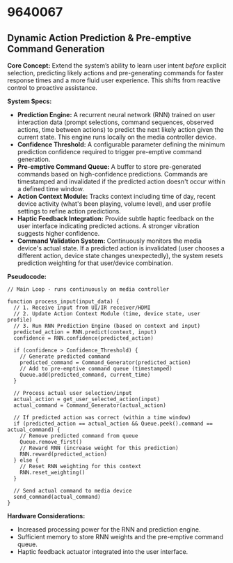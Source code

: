 # 9640067

## Dynamic Action Prediction & Pre-emptive Command Generation

**Core Concept:** Extend the system’s ability to learn user intent *before* explicit selection, predicting likely actions and pre-generating commands for faster response times and a more fluid user experience. This shifts from reactive control to proactive assistance.

**System Specs:**

*   **Prediction Engine:** A recurrent neural network (RNN) trained on user interaction data (prompt selections, command sequences, observed actions, time between actions) to predict the next likely action given the current state. This engine runs locally on the media controller device.
*   **Confidence Threshold:** A configurable parameter defining the minimum prediction confidence required to trigger pre-emptive command generation.
*   **Pre-emptive Command Queue:** A buffer to store pre-generated commands based on high-confidence predictions. Commands are timestamped and invalidated if the predicted action doesn't occur within a defined time window.
*   **Action Context Module:** Tracks context including time of day, recent device activity (what's been playing, volume level), and user profile settings to refine action predictions.
*   **Haptic Feedback Integration:** Provide subtle haptic feedback on the user interface indicating predicted actions.  A stronger vibration suggests higher confidence.
*   **Command Validation System:** Continuously monitors the media device's actual state. If a predicted action is invalidated (user chooses a different action, device state changes unexpectedly), the system resets prediction weighting for that user/device combination.

**Pseudocode:**

```
// Main Loop - runs continuously on media controller

function process_input(input_data) {
  // 1. Receive input from UI/IR receiver/HDMI
  // 2. Update Action Context Module (time, device state, user profile)
  // 3. Run RNN Prediction Engine (based on context and input)
  predicted_action = RNN.predict(context, input)
  confidence = RNN.confidence(predicted_action)

  if (confidence > Confidence_Threshold) {
    // Generate predicted command
    predicted_command = Command_Generator(predicted_action)
    // Add to pre-emptive command queue (timestamped)
    Queue.add(predicted_command, current_time)
  }

  // Process actual user selection/input
  actual_action = get_user_selected_action(input)
  actual_command = Command_Generator(actual_action)

  // If predicted action was correct (within a time window)
  if (predicted_action == actual_action && Queue.peek().command == actual_command) {
    // Remove predicted command from queue
    Queue.remove_first()
    // Reward RNN (increase weight for this prediction)
    RNN.reward(predicted_action)
  } else {
    // Reset RNN weighting for this context
    RNN.reset_weighting()
  }

  // Send actual command to media device
  send_command(actual_command)
}
```

**Hardware Considerations:**

*   Increased processing power for the RNN and prediction engine.
*   Sufficient memory to store RNN weights and the pre-emptive command queue.
*   Haptic feedback actuator integrated into the user interface.